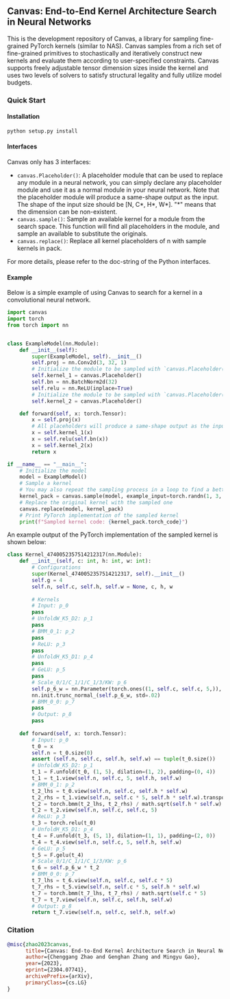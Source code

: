 ## Canvas: End-to-End Kernel Architecture Search in Neural Networks

This is the development repository of Canvas, a library for sampling fine-grained PyTorch kernels (similar to NAS). Canvas samples from a rich set of fine-grained primitives to stochastically and iteratively construct new kernels and evaluate them according to user-specified constraints. Canvas supports freely adjustable tensor dimension sizes inside the kernel and uses two levels of solvers to satisfy structural legality and fully utilize model budgets.

### Quick Start

#### Installation

```bash
python setup.py install
```

#### Interfaces

Canvas only has 3 interfaces:
- `canvas.Placeholder()`: A placeholder module that can be used to replace any module in a neural network, you can simply declare any placeholder module and use it as a normal module in your neural network. Note that the placeholder module will produce a same-shape output as the input. The shape of the input size should be [N, C\*, H\*, W\*]. "\*" means that the dimension can be non-existent.
- `canvas.sample()`: Sample an available kernel for a module from the search space. This function will find all placeholders in the module, and sample an available to substitute the originals.
- `canvas.replace()`: Replace all kernel placeholders of n with sample kernels in pack.

For more details, please refer to the doc-string of the Python interfaces.

#### Example

Below is a simple example of using Canvas to search for a kernel in a convolutional neural network.

```python
import canvas
import torch
from torch import nn


class ExampleModel(nn.Module):
    def __init__(self):
        super(ExampleModel, self).__init__()
        self.proj = nn.Conv2d(3, 32, 1)
        # Initialize the module to be sampled with `canvas.Placeholder()`
        self.kernel_1 = canvas.Placeholder()
        self.bn = nn.BatchNorm2d(32)
        self.relu = nn.ReLU(inplace=True)
        # Initialize the module to be sampled with `canvas.Placeholder()`
        self.kernel_2 = canvas.Placeholder()

    def forward(self, x: torch.Tensor):
        x = self.proj(x)
        # All placeholders will produce a same-shape output as the input
        x = self.kernel_1(x)
        x = self.relu(self.bn(x))
        x = self.kernel_2(x)
        return x

if __name__ == "__main__":
    # Initialize the model
    model = ExampleModel()
    # Sample a kernel
    # You may also repeat the sampling process in a loop to find a better kernel
    kernel_pack = canvas.sample(model, example_input=torch.randn(1, 3, 224, 224))
    # Replace the original kernel with the sampled one
    canvas.replace(model, kernel_pack)
    # Print PyTorch implementation of the sampled kernel
    print(f"Sampled kernel code: {kernel_pack.torch_code}")
```

An example output of the PyTorch implementation of the sampled kernel is shown below:
```python
class Kernel_4740052357514212317(nn.Module):
    def __init__(self, c: int, h: int, w: int):
        # Configurations
        super(Kernel_4740052357514212317, self).__init__()
        self.g = 4
        self.n, self.c, self.h, self.w = None, c, h, w
        
        # Kernels
        # Input: p_0
        pass
        # UnfoldW_K5_D2: p_1
        pass
        # BMM_0_1: p_2
        pass
        # ReLU: p_3
        pass
        # UnfoldH_K5_D1: p_4
        pass
        # GeLU: p_5
        pass
        # Scale_0/1/C_1/1/C_1/3/KW: p_6
        self.p_6_w = nn.Parameter(torch.ones((1, self.c, self.c, 5,)), requires_grad=True)
        nn.init.trunc_normal_(self.p_6_w, std=.02)
        # BMM_0_0: p_7
        pass
        # Output: p_8
        pass
    
    def forward(self, x: torch.Tensor):
        # Input: p_0
        t_0 = x
        self.n = t_0.size(0)
        assert (self.n, self.c, self.h, self.w) == tuple(t_0.size())
        # UnfoldW_K5_D2: p_1
        t_1 = F.unfold(t_0, (1, 5), dilation=(1, 2), padding=(0, 4))
        t_1 = t_1.view(self.n, self.c, 5, self.h, self.w)
        # BMM_0_1: p_2
        t_2_lhs = t_0.view(self.n, self.c, self.h * self.w)        
        t_2_rhs = t_1.view(self.n, self.c * 5, self.h * self.w).transpose(1, 2)        
        t_2 = torch.bmm(t_2_lhs, t_2_rhs) / math.sqrt(self.h * self.w)
        t_2 = t_2.view(self.n, self.c, self.c, 5)
        # ReLU: p_3
        t_3 = torch.relu(t_0)
        # UnfoldH_K5_D1: p_4
        t_4 = F.unfold(t_3, (5, 1), dilation=(1, 1), padding=(2, 0))
        t_4 = t_4.view(self.n, self.c, 5, self.h, self.w)
        # GeLU: p_5
        t_5 = F.gelu(t_4)
        # Scale_0/1/C_1/1/C_1/3/KW: p_6
        t_6 = self.p_6_w * t_2
        # BMM_0_0: p_7
        t_7_lhs = t_6.view(self.n, self.c, self.c * 5)        
        t_7_rhs = t_5.view(self.n, self.c * 5, self.h * self.w)        
        t_7 = torch.bmm(t_7_lhs, t_7_rhs) / math.sqrt(self.c * 5)
        t_7 = t_7.view(self.n, self.c, self.h, self.w)
        # Output: p_8
        return t_7.view(self.n, self.c, self.h, self.w)
```

### Citation

```bibtex
@misc{zhao2023canvas,
      title={Canvas: End-to-End Kernel Architecture Search in Neural Networks}, 
      author={Chenggang Zhao and Genghan Zhang and Mingyu Gao},
      year={2023},
      eprint={2304.07741},
      archivePrefix={arXiv},
      primaryClass={cs.LG}
}
```
